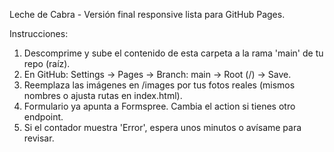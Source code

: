 
Leche de Cabra - Versión final responsive lista para GitHub Pages.

Instrucciones:
1. Descomprime y sube el contenido de esta carpeta a la rama 'main' de tu repo (raíz).
2. En GitHub: Settings -> Pages -> Branch: main -> Root (/) -> Save.
3. Reemplaza las imágenes en /images por tus fotos reales (mismos nombres o ajusta rutas en index.html).
4. Formulario ya apunta a Formspree. Cambia el action si tienes otro endpoint.
5. Si el contador muestra 'Error', espera unos minutos o avísame para revisar.
